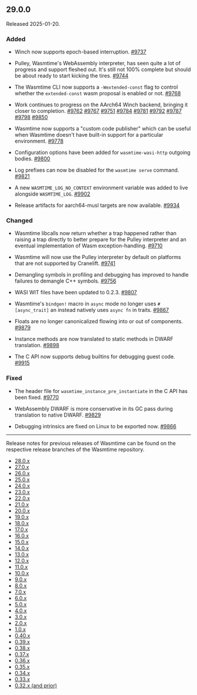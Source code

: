 ## 29.0.0

Released 2025-01-20.

### Added

* Winch now supports epoch-based interruption.
  [#9737](https://github.com/bytecodealliance/wasmtime/pull/9737)

* Pulley, Wasmtime's WebAssembly interpreter, has seen quite a lot of progress
  and support fleshed out. It's still not 100% complete but should be about
  ready to start kicking the tires.
  [#9744](https://github.com/bytecodealliance/wasmtime/pull/9744)

* The Wasmtime CLI now supports a `-Wextended-const` flag to control whether the
  `extended-const` wasm proposal is enabled or not.
  [#9768](https://github.com/bytecodealliance/wasmtime/pull/9768)

* Work continues to progress on the AArch64 Winch backend, bringing it closer to
  completion.
  [#9762](https://github.com/bytecodealliance/wasmtime/pull/9762)
  [#9767](https://github.com/bytecodealliance/wasmtime/pull/9767)
  [#9751](https://github.com/bytecodealliance/wasmtime/pull/9751)
  [#9784](https://github.com/bytecodealliance/wasmtime/pull/9784)
  [#9781](https://github.com/bytecodealliance/wasmtime/pull/9781)
  [#9792](https://github.com/bytecodealliance/wasmtime/pull/9792)
  [#9787](https://github.com/bytecodealliance/wasmtime/pull/9787)
  [#9798](https://github.com/bytecodealliance/wasmtime/pull/9798)
  [#9850](https://github.com/bytecodealliance/wasmtime/pull/9850)

* Wasmtime now supports a "custom code publisher" which can be useful when
  Wasmtime doesn't have built-in support for a particular environment.
  [#9778](https://github.com/bytecodealliance/wasmtime/pull/9778)

* Configuration options have been added for `wasmtime-wasi-http` outgoing
  bodies.
  [#9800](https://github.com/bytecodealliance/wasmtime/pull/9800)

* Log prefixes can now be disabled for the `wasmtime serve` command.
  [#9821](https://github.com/bytecodealliance/wasmtime/pull/9821)

* A new `WASMTIME_LOG_NO_CONTEXT` environment variable was added to live
  alongside `WASMTIME_LOG`.
  [#9902](https://github.com/bytecodealliance/wasmtime/pull/9902)

* Release artifacts for aarch64-musl targets are now available.
  [#9934](https://github.com/bytecodealliance/wasmtime/pull/9934)

### Changed

* Wasmtime libcalls now return whether a trap happened rather than raising a
  trap directly to better prepare for the Pulley interpreter and an eventual
  implementation of Wasm exception-handling.
  [#9710](https://github.com/bytecodealliance/wasmtime/pull/9710)

* Wasmtime will now use the Pulley interpreter by default on platforms that
  are not supported by Cranelift.
  [#9741](https://github.com/bytecodealliance/wasmtime/pull/9741)

* Demangling symbols in profiling and debugging has improved to handle failures
  to demangle C++ symbols.
  [#9756](https://github.com/bytecodealliance/wasmtime/pull/9756)

* WASI WIT files have been updated to 0.2.3.
  [#9807](https://github.com/bytecodealliance/wasmtime/pull/9807)

* Wasmtime's `bindgen!` macro in `async` mode no longer uses `#[async_trait]`
  an instead natively uses `async fn` in traits.
  [#9867](https://github.com/bytecodealliance/wasmtime/pull/9867)

* Floats are no longer canonicalized flowing into or out of components.
  [#9879](https://github.com/bytecodealliance/wasmtime/pull/9879)

* Instance methods are now translated to static methods in DWARF translation.
  [#9898](https://github.com/bytecodealliance/wasmtime/pull/9898)

* The C API now supports debug builtins for debugging guest code.
  [#9915](https://github.com/bytecodealliance/wasmtime/pull/9915)

### Fixed

* The header file for `wasmtime_instance_pre_instantiate` in the C API has been
  fixed.
  [#9770](https://github.com/bytecodealliance/wasmtime/pull/9770)

* WebAssembly DWARF is more conservative in its GC pass during translation to
  native DWARF.
  [#9829](https://github.com/bytecodealliance/wasmtime/pull/9829)

* Debugging intrinsics are fixed on Linux to be exported now.
  [#9866](https://github.com/bytecodealliance/wasmtime/pull/9866)

--------------------------------------------------------------------------------

Release notes for previous releases of Wasmtime can be found on the respective
release branches of the Wasmtime repository.

<!-- ARCHIVE_START -->
* [28.0.x](https://github.com/bytecodealliance/wasmtime/blob/release-28.0.0/RELEASES.md)
* [27.0.x](https://github.com/bytecodealliance/wasmtime/blob/release-27.0.0/RELEASES.md)
* [26.0.x](https://github.com/bytecodealliance/wasmtime/blob/release-26.0.0/RELEASES.md)
* [25.0.x](https://github.com/bytecodealliance/wasmtime/blob/release-25.0.0/RELEASES.md)
* [24.0.x](https://github.com/bytecodealliance/wasmtime/blob/release-24.0.0/RELEASES.md)
* [23.0.x](https://github.com/bytecodealliance/wasmtime/blob/release-23.0.0/RELEASES.md)
* [22.0.x](https://github.com/bytecodealliance/wasmtime/blob/release-22.0.0/RELEASES.md)
* [21.0.x](https://github.com/bytecodealliance/wasmtime/blob/release-21.0.0/RELEASES.md)
* [20.0.x](https://github.com/bytecodealliance/wasmtime/blob/release-20.0.0/RELEASES.md)
* [19.0.x](https://github.com/bytecodealliance/wasmtime/blob/release-19.0.0/RELEASES.md)
* [18.0.x](https://github.com/bytecodealliance/wasmtime/blob/release-18.0.0/RELEASES.md)
* [17.0.x](https://github.com/bytecodealliance/wasmtime/blob/release-17.0.0/RELEASES.md)
* [16.0.x](https://github.com/bytecodealliance/wasmtime/blob/release-16.0.0/RELEASES.md)
* [15.0.x](https://github.com/bytecodealliance/wasmtime/blob/release-15.0.0/RELEASES.md)
* [14.0.x](https://github.com/bytecodealliance/wasmtime/blob/release-14.0.0/RELEASES.md)
* [13.0.x](https://github.com/bytecodealliance/wasmtime/blob/release-13.0.0/RELEASES.md)
* [12.0.x](https://github.com/bytecodealliance/wasmtime/blob/release-12.0.0/RELEASES.md)
* [11.0.x](https://github.com/bytecodealliance/wasmtime/blob/release-11.0.0/RELEASES.md)
* [10.0.x](https://github.com/bytecodealliance/wasmtime/blob/release-10.0.0/RELEASES.md)
* [9.0.x](https://github.com/bytecodealliance/wasmtime/blob/release-9.0.0/RELEASES.md)
* [8.0.x](https://github.com/bytecodealliance/wasmtime/blob/release-8.0.0/RELEASES.md)
* [7.0.x](https://github.com/bytecodealliance/wasmtime/blob/release-7.0.0/RELEASES.md)
* [6.0.x](https://github.com/bytecodealliance/wasmtime/blob/release-6.0.0/RELEASES.md)
* [5.0.x](https://github.com/bytecodealliance/wasmtime/blob/release-5.0.0/RELEASES.md)
* [4.0.x](https://github.com/bytecodealliance/wasmtime/blob/release-4.0.0/RELEASES.md)
* [3.0.x](https://github.com/bytecodealliance/wasmtime/blob/release-3.0.0/RELEASES.md)
* [2.0.x](https://github.com/bytecodealliance/wasmtime/blob/release-2.0.0/RELEASES.md)
* [1.0.x](https://github.com/bytecodealliance/wasmtime/blob/release-1.0.0/RELEASES.md)
* [0.40.x](https://github.com/bytecodealliance/wasmtime/blob/release-0.40.0/RELEASES.md)
* [0.39.x](https://github.com/bytecodealliance/wasmtime/blob/release-0.39.0/RELEASES.md)
* [0.38.x](https://github.com/bytecodealliance/wasmtime/blob/release-0.38.0/RELEASES.md)
* [0.37.x](https://github.com/bytecodealliance/wasmtime/blob/release-0.37.0/RELEASES.md)
* [0.36.x](https://github.com/bytecodealliance/wasmtime/blob/release-0.36.0/RELEASES.md)
* [0.35.x](https://github.com/bytecodealliance/wasmtime/blob/release-0.35.0/RELEASES.md)
* [0.34.x](https://github.com/bytecodealliance/wasmtime/blob/release-0.34.0/RELEASES.md)
* [0.33.x](https://github.com/bytecodealliance/wasmtime/blob/release-0.33.0/RELEASES.md)
* [0.32.x (and prior)](https://github.com/bytecodealliance/wasmtime/blob/release-0.32.0/RELEASES.md)
